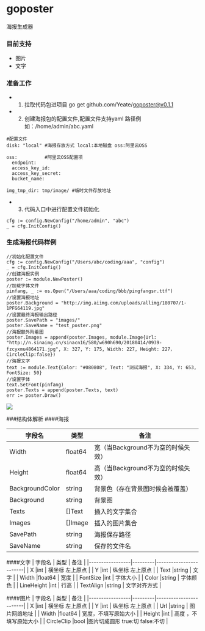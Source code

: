 # goposter
海报生成器
### 目前支持
* 图片
* 文字

### 准备工作
* 1. 拉取代码包进项目 go get github.com/Yeate/goposter@v0.1.1
* 2. 创建海报包的配置文件,配置文件支持yaml 路径例如：/home/admin/abc.yaml 

```
#配置文件
disk: "local" #海报存放方式 local:本地磁盘 oss:阿里云OSS

oss:          #阿里云OSS配置项
  endpoint:
  access_key_id:
  access_key_secret:
  bucket_name:
  
img_tmp_dir: tmp/image/ #临时文件存放地址

```

* 3. 代码入口中进行配置文件初始化

```
cfg := config.NewConfig("/home/admin", "abc")
_ = cfg.InitConfig()
```

### 生成海报代码样例


```
//初始化配置文件
cfg := config.NewConfig("/Users/abc/coding/aaa", "config")
_ = cfg.InitConfig()
//创建海报实例
poster := module.NewPoster()
//加载字体文件
pinfang, _ := os.Open("/Users/aaa/coding/bbb/pingfangsr.ttf")
//设置海报地址
poster.Background = "http://img.aiimg.com/uploads/allimg/180707/1-1PFG64119.jpg"
//设置最终海报输出路径
poster.SavePath = "images/"
poster.SaveName = "test_poster.png"
//海报额外附着图
poster.Images = append(poster.Images, module.Image{Url: "http://n.sinaimg.cn/sinacn16/580/w690h690/20180414/0939-fzcyxmu4864171.jpg", X: 327, Y: 175, Width: 227, Height: 227，CircleClip:false})
//海报文字
text := module.Text{Color: "#080808", Text: "测试海报", X: 334, Y: 653, FontSize: 50}
//设置字体
text.SetFont(pinfang)
poster.Texts = append(poster.Texts, text)
err := poster.Draw()
```
![](https://gitee.com/ye3245/oss/raw/master/uPic/test_poster.jpg)

###结构体解析
####海报

| 字段名             | 类型      | 备注                     |
|-----------------|---------|------------------------|
| Width           | float64 | 宽（当Background不为空的时候失效） |
| Height          | float64 | 高（当Background不为空的时候失效） |
| BackgroundColor | string  | 背景色（存在背景图时候会被覆盖）       |
| Background      | string  | 背景图                    |
| Texts           | []Text  | 插入的文字集合                |
| Images          | []Image | 插入的图片集合                |
| SavePath        | string  | 海报保存路径                 |
| SaveName        | string  | 保存的文件名                 |

####文字
| 字段名             | 类型      | 备注                     |
|-----------------|---------|------------------------|
| X           |int | 横坐标 左上原点 |
| Y          |int | 纵坐标 左上原点 |
| Text |string  | 文字       |
| Width      |float64  | 宽度                   |
| FontSize           |int  | 字体大小                |
| Color          |string | 字体颜色               |
| LineHeight        |int  | 行高                 |
| TextAlign        |string  | 文字对齐方式                 |


####图片
| 字段名             | 类型      | 备注                     |
|-----------------|---------|------------------------|
| X           |int | 横坐标 左上原点 |
| Y          |int | 纵坐标 左上原点 |
| Url |string  | 图片网络地址       |
| Width      |float64  | 宽度，不填写原始大小                   |
| Height           |int  | 高度    ，不填写原始大小           |
| CircleClip           |bool  |图片切成圆形 true:切 false:不切           |





